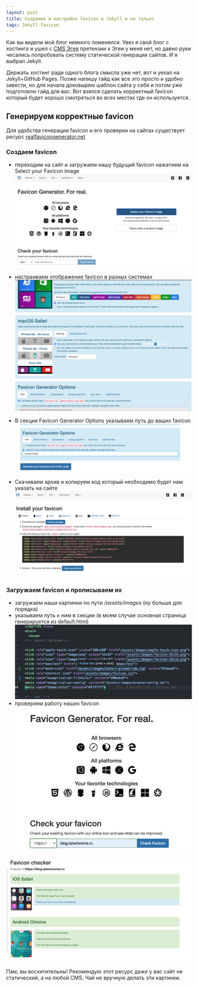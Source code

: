 ```yaml
---
layout: post
title: Создание и настройка favicon в Jekyll и не только
tags: Jekyll favicon
---
```

Как вы видели мой блог немного поменялся. Увез я свой блог с хостинга и ушел с [CMS Эгея](https://blogengine.ru) претензии к Эгеи у меня нет, но давно руки чесались попробовать систему статической генерации сайтов. И я выбрал Jekyll.

Держать хостинг ради одного блога смысла уже нет, вот и уехал на Jekyll+GitHub Pages. Позже напишу гайд как все это просто и удобно завести, но для начала доковыряю шаблон сайта у себя и потом уже подготовлю гайд для вас. Вот взялся сделать корректный favicon который будет хорошо смотреться во всех местах где он используется.
## Генерируем корректные favicon

Для удобства генерации favicon и его проверки на сайтах существует ресурс [realfavicongenerator.net](https://realfavicongenerator.net)

### Создаем favicon
- переходим на сайт и загружаем нашу будущий favicon нажатием на Select your Favicon image
![загружаем ваш favicon](https://raw.githubusercontent.com/tatarinovms/tatarinovms.github.io/master/images/posts/favicon/fav_1.png)
- настраиваем отображение favicon в разных системах
![настраиваем отображение](https://raw.githubusercontent.com/tatarinovms/tatarinovms.github.io/master/images/posts/favicon/fav_2.png)

- В секции Favicon Generator Options указываем путь до ваших favicon
![указываем путь](https://raw.githubusercontent.com/tatarinovms/tatarinovms.github.io/master/images/posts/favicon/fav_3.png)
- Скачиваем архив и копируем код который необходимо будет нам указать на сайте
![](https://raw.githubusercontent.com/tatarinovms/tatarinovms.github.io/master/images/posts/favicon/fav_4.png)

### Загружаем favicon и прописываем их
- загружаем наши картинки по пути */assets/images* (ну больше для порядка)
- указываем путь к ним в секции <head> (в моем случае основная страница генерируется из default.html)
![](https://raw.githubusercontent.com/tatarinovms/tatarinovms.github.io/master/images/posts/favicon/fav_5.png)
- проверяем работу наших favicon
![](https://raw.githubusercontent.com/tatarinovms/tatarinovms.github.io/master/images/posts/favicon/fav_6.png)

![](https://raw.githubusercontent.com/tatarinovms/tatarinovms.github.io/master/images/posts/favicon/fav_7.png)

Пам, вы восхитительны! Рекомендую этот ресурс даже у вас сайт не статический, а на любой CMS. Чай не вручную делать эти картинки.